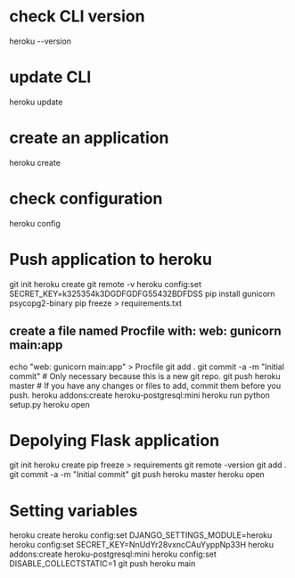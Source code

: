 # check CLI version
heroku --version

# update CLI
heroku update

# create an application
heroku create

# check configuration
heroku config

# Push application to heroku
git init
heroku create
git remote -v
heroku config:set SECRET_KEY=k325354k3DGDFGDFG55432BDFDSS
pip install gunicorn psycopg2-binary
pip freeze > requirements.txt
## create a file named Procfile with: web: gunicorn main:app ##
echo "web: gunicorn main:app" > Procfile
git add .
git commit -a -m "Initial commit"    # Only necessary because this is a new git repo.
git push heroku master               # If you have any changes or files to add, commit them before you push. 
heroku addons:create heroku-postgresql:mini
heroku run python setup.py
heroku open

# Depolying Flask application
git init
heroku create
pip freeze > requirements
git remote -version
git add .
git commit -a -m "Initial commit"
git push heroku master
heroku open


# Setting variables
heroku create
heroku config:set DJANGO_SETTINGS_MODULE=heroku
heroku config:set SECRET_KEY=NnUdYr28vxncCAuYyppNp33H
heroku addons:create heroku-postgresql:mini
heroku config:set DISABLE_COLLECTSTATIC=1
git push heroku main